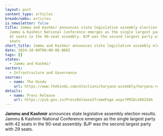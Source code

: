```yaml
---
layout: post
content_type: articles
breadcrumbs: articles
is_newsletter: false
title: Jammu and Kashmir announces state legislative assembly election results.
  Jammu & Kashmir National Conference emerges as the single largest party with
  42 seats in the 90-seat assembly. BJP was the second largest party with 29
  seats
short_title: Jammu and Kashmir announces state legislative assembly election results.
date: 2024-10-09T00:00:00.000Z
tags: []
states:
  - Jammu and Kashmir
sectors:
  - Infrastructure and Governance
sources:
  - name: The Hindu
    url: https://www.thehindu.com/elections/haryana-assembly/haryana-records-68-voter-turnout-in-assembly-election/article68725930.ece
details:
  - name: Press Release
    url: https://pib.gov.in/PressReleaseIframePage.aspx?PRID=2062504
---
```

**Jammu and Kashmir** announces state legislative assembly election results. Jammu & Kashmir National Conference emerges as the single largest party with 42 seats in the 90-seat assembly. BJP was the second largest party with 29 seats.
